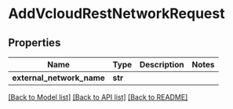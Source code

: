 # AddVcloudRestNetworkRequest

## Properties
Name | Type | Description | Notes
------------ | ------------- | ------------- | -------------
**external_network_name** | **str** |  | 

[[Back to Model list]](../README.md#documentation-for-models) [[Back to API list]](../README.md#documentation-for-api-endpoints) [[Back to README]](../README.md)


